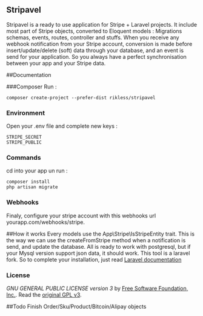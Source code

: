 ## Stripavel

Stripavel is a ready to use application for Stripe + Laravel projects. It include most part of Stripe objects, converted to Eloquent models : Migrations schemas, events, routes, controller and stuffs.
When you receive any webhook notification from your Stripe account, conversion is made before insert/update/delete (soft) data through your database, and an event is send for your application.
So you always have a perfect synchronisation between your app and your Stripe data.

##Documentation

###Composer
Run :
```
composer create-project --prefer-dist rikless/stripavel
```
### Environment
Open your .env file and complete new keys :
```
STRIPE_SECRET
STRIPE_PUBLIC
```
### Commands
cd into your app un run :
```
composer install
php artisan migrate
```
### Webhooks
Finaly, configure your stripe account with this webhooks url yourapp.com/webhooks/stripe.

##How it works
Every models use the App\Stripe\IsStripeEntity trait. This is the way we can use the createFromStripe method when a notification is send, and update the database.
All is ready to work with postgresql, but if your Mysql version support json data, it should work.
This tool is a laravel fork. So to complete your installation, just read [Laravel documentation](https://laravel.com/docs/5.2#configuration)


### License
*GNU GENERAL PUBLIC LICENSE version 3* by [Free Software Foundation, Inc.](http://fsf.org/). Read the [original GPL v3](http://www.gnu.org/licenses/).

##Todo
Finish Order/Sku/Product/Bitcoin/Alipay objects

